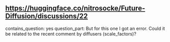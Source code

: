 ## https://huggingface.co/nitrosocke/Future-Diffusion/discussions/22

contains_question: yes
question_part: But for this one I got an error. Could it be related to the recent comment by diffusers (scale_factors)?